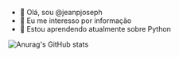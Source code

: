 - 👋 Olá, sou @jeanpjoseph
- 👀 Eu me interesso por informação
- 🌱 Estou aprendendo atualmente sobre Python

![Anurag's GitHub stats](https://github-readme-stats.vercel.app/api?username=jeanpjoseph&theme=prussian&show_icons=true)


